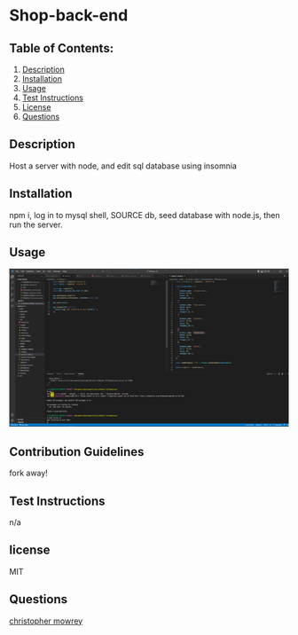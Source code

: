 # Shop-back-end


  ## Table of Contents:
  1. [Description](#description) 
  2. [Installation](#installation)
  3. [Usage](#usage)
  5. [Test Instructions](#testInstructions)
  6. [License](#license)
  7. [Questions](#questions)
  ## Description 

Host a server with node, and edit sql database using insomnia


  ## Installation 

  npm i, log in to mysql shell, SOURCE db, seed database with node.js, then run the server.


  ## Usage 
  

  ![screenshot](assets/screenshot.PNG)




  ## Contribution Guidelines 

fork away!


  ## Test Instructions 

  n/a


  ## license 

  MIT


  ## Questions 

[christopher mowrey](https://github.com/christophermowrey)



